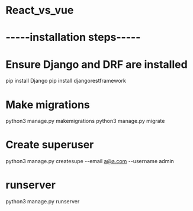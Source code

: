 # React_vs_vue

# -----installation steps-----
# Ensure Django and DRF are installed
pip install Django
pip install djangorestframework
# Make migrations
python3 manage.py makemigrations
python3 manage.py migrate
# Create superuser
python3 manage.py createsupe --email a@a.com --username admin
# runserver
python3 manage.py runserver

